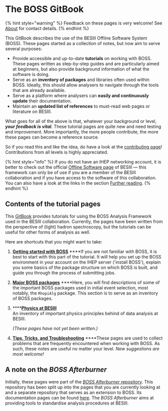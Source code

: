 # The BOSS GitBook

{% hint style="warning" %}
Feedback on these pages is very welcome! See [About](appendices/about.md) for contact details.
{% endhint %}

This GitBook describes the use of the BESIII Offline Software System \(BOSS\). These pages started as a collection of notes, but now aim to serve several purposes:

* Provide accessible and up-to-date **tutorials** on working with BOSS. These pages written as step-by-step guides and are particularly aimed at beginners, but also provide background information of what the software is doing.
* Serve as an **inventory of packages** and libraries often used within BOSS. Ideally, this should allow analysers to navigate through the tools that are already available.
* Serve as a platform where analysers can **easily and continuously update** their documentation.
* Maintain an **updated list of references** to must-read web pages or literature on BESIII.

What goes for all of the above is that, whatever your background or level, _**your feedback is vital**_. These tutorial pages are quite new and need testing and improvement. More importantly, the more people contribute, the more these pages can become a reference source.

So if you read this and like the idea, do have a look at the [contributing page](appendices/contributing.md)!  
Contributions from all levels is highly appreciated.

{% hint style="info" %}
If you do not have an IHEP networking account, it is better to check out the official [Offline Software page](http://english.ihep.cas.cn/bes/doc/2247.html) of BESIII — this framework can only be of use if you are a member of the BESIII collaboration and if you have access to the software of this collaboration. You can also have a look at the links in the section [Further reading](appendices/references.md).
{% endhint %}

## Contents of the tutorial pages

This [GitBook](https://besiii.gitbook.io/boss) provides tutorials for using the BOSS Analysis Framework used in the BESIII collaboration. Currently, the pages have been written from the perspective of \(light\) hadron spectroscopy, but the tutorials can be useful for other forms of analysis as well.

Here are shortcuts that you might want to take:

1. [**Getting started with BOSS**](introduction/getting-started/) ****If you are not familiar with BOSS, it is best to start with this part of the tutorial. It will help you set up the BOSS environment in your account on the IHEP server \('install BOSS'\), explain you some basics of the package structure on which BOSS is built, and guide you through the process of submitting jobs.
2. [**Major BOSS packages**](packages/packages.md) ****Here, you will find descriptions of some of the important BOSS packages used in initial event selection, most notably, the `RhopiAlg` package. This section is to serve as an inventory of BOSS packages.
3. \*\*\*\*[**Physics at BESIII**](physics/intro/)  
   An inventory of important physics principles behind of data analysis at BESIII.

   _\(These pages have not yet been written.\)_

4. [**Tips, Tricks, and Troubleshooting**](appendices/tips.md) ****These pages are used to collect problems that are frequently encountered when working with BOSS. As such, these notes are useful no matter your level. _New suggestions are most welcome!_

## A note on the _BOSS Afterburner_

Initially, these pages were part of the [_BOSS Afterburner_ repository](https://github.com/redeboer/BOSS_Afterburner). This repository has been split up into the pages that you are currently looking at and a separate repository that serves as an extension to BOSS. Its documentation pages can be found [here](https://redeboer.gitbook.io/boss_afterburner). The _BOSS Afterburner_ aims at providing tools to standardise analysis procedures at BESIII.

